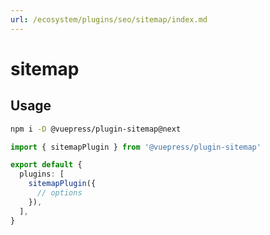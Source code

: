 ```yaml
---
url: /ecosystem/plugins/seo/sitemap/index.md
---
```

# sitemap

## Usage

```bash
npm i -D @vuepress/plugin-sitemap@next
```

```ts title=".vuepress/config.ts"
import { sitemapPlugin } from '@vuepress/plugin-sitemap'

export default {
  plugins: [
    sitemapPlugin({
      // options
    }),
  ],
}
```

